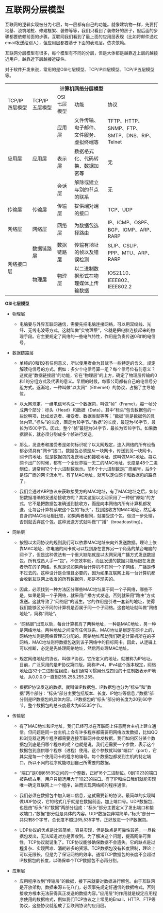 # 互联网分层模型

互联网的逻辑实现被分为七层，每一层都有自己的功能。就像建筑物一样，先要打地基、浇筑地桩、修建框架、装修等等，我们只看到了装修好的房子，但后面的步骤都要依赖前面的步骤。互联网我们看到了最上面的应用层表现（比如将邮件通过email发送给别人），但应用层都要基于下面的表现层，依次依赖。

互联网分层模型有很多，每个模型有不同的分层，但是大体都是越靠近上层的越接近用户，越靠近下层越接近硬件。

对于软件开发来说，常用的是OSI七层模型、TCP/IP四层模型、TCP/IP五层模型等。

<table>
    <tr>
       <th colspan="5">计算机网络分层模型</th>
    </tr>
    <tr>
       <td>TCP/IP四层模型</td>
       <td>TCP/IP五层模型</td>  
       <td>OSI七层模型</td>
       <td>功能</td>
       <td>协议</td>
    </tr>
    <tr>
      <td rowspan="3">应用层</td>
      <td rowspan="3">应用层</td>
      <td>应用层</td>
      <td>文件传输、电子邮件、文件服务、虚拟终端等</td>
      <td>TFTP、HTTP、SNMP、FTP、SMTP、DNS、RIP、Telnet</td>
    </tr>
    <tr>
      <td>表示层</td>
      <td>数据格式化、代码转换、数据加密等</td>
      <td>无</td>
    </tr>
    <tr>
      <td>会话层</td>
      <td>解除或建立与别的节点的联系</td>
      <td>无</td>
    </tr>
    <tr>
      <td>传输层</td>
      <td>传输层</td>
      <td>传输层</td>
      <td>提供端对端的接口</td>
      <td>TCP、UDP</td>
    </tr>
    <tr>
      <td>网络层</td>
      <td>网络层</td>
      <td>网络层</td>
      <td>为数据包选择路由</td>
      <td>IP、ICMP、OSPF、BGP、IGMP、ARP、RARP</td>
    </tr>
    <tr>
      <td rowspan="2">网络接口层</td>
      <td>数据链路层</td> 
      <td>数据链路层</td>
      <td>传输有地址的帧以及错误检测</td>
      <td>SLIP、CSLIP、PPP、MTU、ARP、RARP</td>
    </tr>
    <tr>
      <td>物理层</td>
      <td>物理层</td>
      <td>以二进制数据形式在物理媒体上传输数据</td>
      <td>IOS2110、IEEE802、IEEE802.2</td>
    </tr>
</table>

**OSI七层模型**

- 物理层
  
  - 电脑要与外界互联网通信，需要先把电脑连接网络，可以用双绞线、光纤、无线电波等方式，这就叫做”实物理层”，它就是把电脑连接起来的物理手段。它主要规定了网络的一些电气特性，作用是负责传送0和1的电信号。

- 数据链路层
  
  - 单纯的0和1没有任何意义，所以使用者会为其赋予一些特定的含义，规定解读电信号的方式。例如：多少个电信号算一组？每个信号位有何意义？这就是”数据链接层”的功能，它在”物理层”的上方，确定了物理层传输的0和1的分组方式及代表的意义。早期的时候，每家公司都有自己的电信号分组方式。逐渐地，一种叫做”以太网”（Ethernet）的协议，占据了主导地位。
  
  - 以太网规定，一组电信号构成一个数据包，叫做”帧”（Frame）。每一帧分成两个部分：标头（Head）和数据（Data）。其中”标头”包含数据包的一些说明项，比如发送者、接受者、数据类型等等；”数据”则是数据包的具体内容。”标头”的长度，固定为18字节。”数据”的长度，最短为46字节，最长为1500字节。因此，整个”帧”最短为64字节，最长为1518字节。如果数据很长，就必须分割成多个帧进行发送。
  
  - 那么，发送者和接受者是如何标识呢？以太网规定，连入网络的所有设备都必须具有”网卡”接口。数据包必须是从一块网卡，传送到另一块网卡。网卡的地址，就是数据包的发送地址和接收地址，这叫做MAC地址。每块网卡出厂的时候，都有一个全世界独一无二的MAC地址，长度是48个二进制位，通常用12个十六进制数表示。前6个十六进制数是厂商编号，后6个是该厂商的网卡流水号。有了MAC地址，就可以定位网卡和数据包的路径了。
  
  - 我们会通过ARP协议来获取接受方的MAC地址，有了MAC地址之后，如何把数据准确的发送给接收方呢？其实这里以太网采用了一种很”原始”的方式，它不是把数据包准确送到接收方，而是向本网络内所有计算机都发送，让每台计算机读取这个包的”标头”，找到接收方的MAC地址，然后与自身的MAC地址相比较，如果两者相同，就接受这个包，做进一步处理，否则就丢弃这个包。这种发送方式就叫做”广播”（broadcasting）。

- 网络层
  
  - 按照以太网协议的规则我们可以依靠MAC地址来向外发送数据。理论上依靠MAC地址，你电脑的网卡就可以找到身在世界另一个角落的某台电脑的网卡了，但是这种做法有一个重大缺陷就是以太网采用广播方式发送数据包，所有成员人手一”包”，不仅效率低，而且发送的数据只能局限在发送者所在的子网络。也就是说如果两台计算机不在同一个子网络，广播是传不过去的。这种设计是合理且必要的，因为如果互联网上每一台计算机都会收到互联网上收发的所有数据包，那是不现实的。
  
  - 因此，必须找到一种方法区分哪些MAC地址属于同一个子网络，哪些不是。如果是同一个子网络，就采用广播方式发送，否则就采用”路由”方式发送。这就导致了”网络层”的诞生。它的作用是引进一套新的地址，使得我们能够区分不同的计算机是否属于同一个子网络。这套地址就叫做”网络地址”，简称”网址”。
  
  - “网络层”出现以后，每台计算机有了两种地址，一种是MAC地址，另一种是网络地址。两种地址之间没有任何联系，MAC地址是绑定在网卡上的，网络地址则是网络管理员分配的。网络地址帮助我们确定计算机所在的子网络，MAC地址则将数据包送到该子网络中的目标网卡。因此，从逻辑上可以推断，必定是先处理网络地址，然后再处理MAC地址。
  
  - 规定网络地址的协议，叫做IP协议。它所定义的地址，就被称为IP地址。目前，广泛采用的是IP协议第四版，简称IPv4。IPv4这个版本规定，网络地址由32个二进制位组成，我们通常习惯用分成四段的十进制数表示IP地址，从0.0.0.0一直到255.255.255.255。
  
  - 根据IP协议发送的数据，就叫做IP数据包。IP数据包也分为”标头”和”数据”两个部分：”标头”部分主要包括版本、长度、IP地址等信息，”数据”部分则是IP数据包的具体内容。IP数据包的”标头”部分的长度为20到60字节，整个数据包的总长度最大为65535字节。

- 传输层
  
  - 有了MAC地址和IP地址，我们已经可以在互联网上任意两台主机上建立通信。但问题是同一台主机上会有许多程序都需要用网络收发数据，比如QQ和浏览器这两个程序都需要连接互联网并收发数据，我们如何区分某个数据包到底是归哪个程序的呢？也就是说，我们还需要一个参数，表示这个数据包到底供哪个程序（进程）使用。这个参数就叫做”端口”（port），它其实是每一个使用网卡的程序的编号。每个数据包都发到主机的特定端口，所以不同的程序就能取到自己所需要的数据。
  
  - “端口”是0到65535之间的一个整数，正好16个二进制位。0到1023的端口被系统占用，用户只能选用大于1023的端口。有了IP和端口我们就能实现唯一确定互联网上一个程序，进而实现网络间的程序通信。
  
  - 我们必须在数据包中加入端口信息，这就需要新的协议。最简单的实现叫做UDP协议，它的格式几乎就是在数据前面，加上端口号。UDP数据包，也是由”标头”和”数据”两部分组成：”标头”部分主要定义了发出端口和接收端口，”数据”部分就是具体的内容。UDP数据包非常简单，”标头”部分一共只有8个字节，总长度不超过65,535字节，正好放进一个IP数据包。
  
  - UDP协议的优点是比较简单，容易实现，但是缺点是可靠性较差，一旦数据包发出，无法知道对方是否收到。为了解决这个问题，提高网络可靠性，TCP协议就诞生了。TCP协议能够确保数据不会遗失。它的缺点是过程复杂、实现困难、消耗较多的资源。TCP数据包没有长度限制，理论上可以无限长，但是为了保证网络的效率，通常TCP数据包的长度不会超过IP数据包的长度，以确保单个TCP数据包不必再分割。

- 应用层
  
  - 应用程序收到”传输层”的数据，接下来就要对数据进行解包。由于互联网是开放架构，数据来源五花八门，必须事先规定好通信的数据格式，否则接收方根本无法获得真正发送的数据内容。”应用层”的作用就是规定应用程序使用的数据格式，例如我们TCP协议之上常见的Email、HTTP、FTP等协议，这些协议就组成了互联网协议的应用层。
